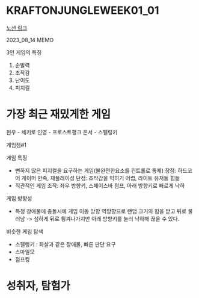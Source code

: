 # KRAFTONJUNGLEWEEK01_01

[노션 링크](https://www.notion.so/Jump-225b1577bd2840fdaafcc8fb3d9c474a?pvs=4)

2023_08_14 
MEMO

3인 게임의 특징
1.	순발력
2.	조작감
3.	난이도
4.	피지컬

# 가장 최근 재밌게한 게임
현우 - 세키로
인영 - 프로스트펑크
은서 - 스펠렁키

게임잼#1 

게임 특징
- 뻔하지 않은 피지컬을 요구하는 게임(불완전한요소를 컨트롤로 통제)
  장점: 하드코어 게이머 만족, 재플레이성
  단점: 조작감을 익히기 어렵, 라이트 유저들 힘듦
- 직관적인 게임 조작: 좌우 방향키, 스페이스바 점프, 아래 방향키로 빠르게 낙하   

게임 방향성
- 특정 장애물에 충돌시에 게임 이동 방향 역방향으로 랜덤 크기의 힘을 받고 뒤로 물러남 -> 심하게 뒤로 튕겨나가지만 아래 방향키를 눌러 낙하해 끊을 수 있다.

비슷한 게임 탐색
- 스펠렁키 : 화살과 같은 장애물, 빠른 판단 요구
- 스마일모
- 점프킹

성취자, 탐험가
===========================================================
